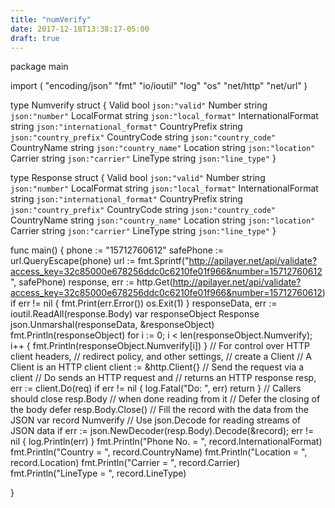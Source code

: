```yaml
---
title: "numVerify"
date: 2017-12-18T13:38:17-05:00
draft: true
---
```


package main

import (
	"encoding/json"
	"fmt"
    "io/ioutil"
	"log"
	"os"
	"net/http"
	"net/url"
)

type Numverify struct {
	Valid               bool   `json:"valid"`
	Number              string `json:"number"`
	LocalFormat         string `json:"local_format"`
	InternationalFormat string `json:"international_format"`
	CountryPrefix       string `json:"country_prefix"`
	CountryCode         string `json:"country_code"`
	CountryName         string `json:"country_name"`
	Location            string `json:"location"`
	Carrier             string `json:"carrier"`
	LineType            string `json:"line_type"`
}

type Response struct {
	Valid               bool   `json:"valid"`
	Number              string `json:"number"`
	LocalFormat         string `json:"local_format"`
	InternationalFormat string `json:"international_format"`
	CountryPrefix       string `json:"country_prefix"`
	CountryCode         string `json:"country_code"`
	CountryName         string `json:"country_name"`
	Location            string `json:"location"`
	Carrier             string `json:"carrier"`
	LineType            string `json:"line_type"`
}

func main() {
	phone := "15712760612"
	safePhone := url.QueryEscape(phone)
	url := fmt.Sprintf("http://apilayer.net/api/validate?access_key=32c85000e678256ddc0c6210fe01f966&number=15712760612", safePhone)
    response, err := http.Get(http://apilayer.net/api/validate?access_key=32c85000e678256ddc0c6210fe01f966&number=15712760612)
	if err != nil {
		fmt.Print(err.Error())
        os.Exit(1)
	}
    responseData, err := ioutil.ReadAll(response.Body)
    var responseObject Response
    json.Unmarshal(responseData, &responseObject)
    fmt.Println(responseObject)
    for i := 0; i < len(responseObject.Numverify); i++ {
		fmt.Println(responseObject.Numverify[i])
	}
	// For control over HTTP client headers,
	// redirect policy, and other settings,
	// create a Client
	// A Client is an HTTP client
	client := &http.Client{}
	// Send the request via a client
	// Do sends an HTTP request and
	// returns an HTTP response
	resp, err := client.Do(req)
	if err != nil {
		log.Fatal("Do: ", err)
		return
	}
	// Callers should close resp.Body
	// when done reading from it
	// Defer the closing of the body
	defer resp.Body.Close()
	// Fill the record with the data from the JSON
	var record Numverify
	// Use json.Decode for reading streams of JSON data
	if err := json.NewDecoder(resp.Body).Decode(&record); err != nil {
		log.Println(err)
	}
	fmt.Println("Phone No. = ", record.InternationalFormat)
	fmt.Println("Country   = ", record.CountryName)
	fmt.Println("Location  = ", record.Location)
	fmt.Println("Carrier   = ", record.Carrier)
	fmt.Println("LineType  = ", record.LineType)

}